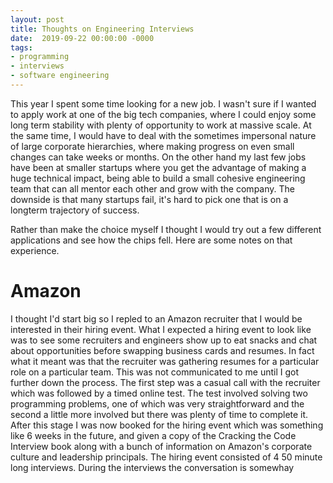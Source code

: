 ```yaml
---
layout: post
title: Thoughts on Engineering Interviews
date:  2019-09-22 00:00:00 -0000
tags:
- programming
- interviews
- software engineering
---
```


This year I spent some time looking for a new job. I wasn't sure if I wanted to apply work at one of the big tech companies, where I could enjoy some long term stability with plenty of opportunity to work at massive scale. At the same time, I would have to deal with the sometimes impersonal nature of large corporate hierarchies, where making progress on even small changes can take weeks or months. On the other hand my last few jobs have been at smaller startups where you get the advantage of making a huge technical impact, being able to build a small cohesive engineering team that can all mentor each other and grow with the company. The downside is that many startups fail, it's hard to pick one that is on a longterm trajectory of success.

Rather than make the choice myself I thought I would try out a few different applications and see how the chips fell. Here are some notes on that experience.

# Amazon

I thought I'd start big so I repled to an Amazon recruiter that I would be interested in their hiring event. What I expected a hiring event to look like was to see some recruiters and engineers show up to eat snacks and chat about opportunities before swapping business cards and resumes. In fact what it meant was that the recruiter was gathering resumes for a particular role on a particular team. This was not communicated to me until I got further down the process. The first step was a casual call with the recruiter which was followed by a timed online test. The test involved solving two programming problems, one of which was very straightforward and the second a little more involved but there was plenty of time to complete it. After this stage I was now booked for the hiring event which was something like 6 weeks in the future, and given a copy of the Cracking the Code Interview book along with a bunch of information on Amazon's corporate culture and leadership principals. The hiring event consisted of 4 50 minute long interviews. During the interviews the conversation is somewhay
